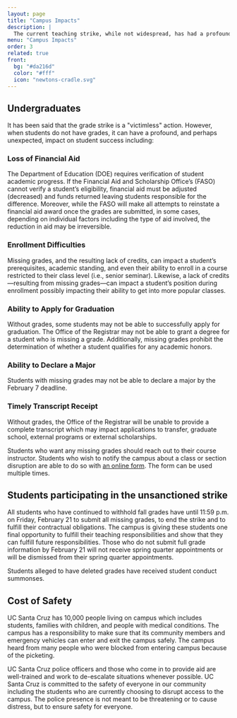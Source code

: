 ```yaml
---
layout: page
title: "Campus Impacts"
description: |
  The current teaching strike, while not widespread, has had a profound and negative impact on the mission of our school.  Learn more about how the teaching strike is affecting our undergraduate students, our staff, and the safety of our campus.
menu: "Campus Impacts"
order: 3
related: true
front:
  bg: "#da216d"
  color: "#fff"
  icon: "newtons-cradle.svg"
---
```


## Undergraduates

It has been said that the grade strike is a "victimless" action. However, when students do not have grades, it can have a profound, and perhaps unexpected, impact on student success including:

### Loss of Financial Aid
The Department of Education (DOE) requires verification of student academic progress. If the Financial Aid and Scholarship Office’s (FASO) cannot verify a student’s eligibility, financial aid must be adjusted (decreased) and funds returned leaving students responsible for the difference. Moreover, while the FASO will make all attempts to reinstate a financial aid award once the grades are submitted, in some cases, depending on individual factors including the type of aid involved, the reduction in aid may be irreversible.

### Enrollment Difficulties
Missing grades, and the resulting lack of credits, can impact a student’s prerequisites, academic standing, and even their ability to enroll in a course restricted to their class level (i.e., senior seminar). Likewise, a lack of credits—resulting from missing grades—can impact a student’s position during enrollment possibly impacting their ability to get into more popular classes.

### Ability to Apply for Graduation
Without grades, some students may not be able to successfully apply for graduation. The Office of the Registrar may not be able to grant a degree for a student who is missing a grade. Additionally, missing grades prohibit the determination of whether a student qualifies for any academic honors.

### Ability to Declare a Major
Students with missing grades may not be able to declare a major by the February 7 deadline.

### Timely Transcript Receipt
Without grades, the Office of the Registrar will be unable to provide a complete transcript which may impact applications to transfer, graduate school, external programs or external scholarships.

Students who want any missing grades should reach out to their course instructor. Students who wish to notify the campus about a class or section disruption are able to do so with [an online form](https://docs.google.com/forms/d/e/1FAIpQLSfp3sz6yAzWFuvZBdUNUlYyS8x8IwSkckOGePB5v6IMmHlTBw/viewform). The form can be used multiple times.

## Students participating in the unsanctioned strike

All students who have continued to withhold fall grades have until 11:59 p.m. on Friday, February 21 to submit all missing grades, to end the strike and to fulfill their contractual obligations. The campus is giving these students one final opportunity to fulfill their teaching responsibilities and show that they can fulfill future responsibilities. Those who do not submit full grade information by February 21 will not receive spring quarter appointments or will be dismissed from their spring quarter appointments.

 Students alleged to have deleted grades have received student conduct summonses.

## Cost of Safety

UC Santa Cruz has 10,000 people living on campus which includes students,  families with children, and people with medical conditions. The campus has a responsibility to make sure that its community members and emergency vehicles can enter and exit the campus safely. The campus heard from many people who were blocked from entering campus because of the picketing. 

UC Santa Cruz police officers and those who come in to provide aid are well-trained and work to de-escalate situations whenever possible. UC Santa Cruz is committed to the safety of everyone in our community including the students who are currently choosing to disrupt access to the campus. The police presence is not meant to be threatening or to cause distress, but to ensure safety for everyone.


